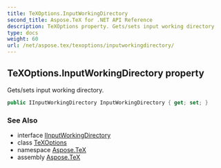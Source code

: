 ```yaml
---
title: TeXOptions.InputWorkingDirectory
second_title: Aspose.TeX for .NET API Reference
description: TeXOptions property. Gets/sets input working directory
type: docs
weight: 60
url: /net/aspose.tex/texoptions/inputworkingdirectory/
---
```

## TeXOptions.InputWorkingDirectory property

Gets/sets input working directory.

```csharp
public IInputWorkingDirectory InputWorkingDirectory { get; set; }
```

### See Also

* interface [IInputWorkingDirectory](../../../aspose.tex.io/iinputworkingdirectory/)
* class [TeXOptions](../)
* namespace [Aspose.TeX](../../texoptions/)
* assembly [Aspose.TeX](../../../)


